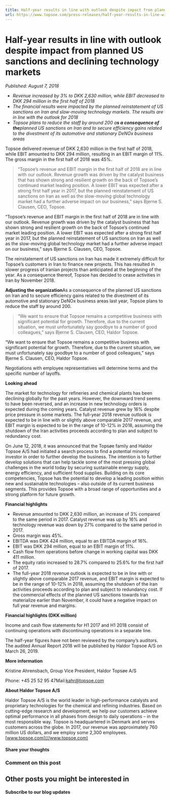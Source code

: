 ```yaml
---
title: Half-year results in line with outlook despite impact from planned US sanctions and declining technology markets
url: https://www.topsoe.com/press-releases/half-year-results-in-line-with-outlook-despite-impact-from-planned-us-sanctions-and-declining-technology-markets#main-content
---
```


# Half-year results in line with outlook despite impact from planned US sanctions and declining technology markets

*Published: August 7, 2018*

- *Revenue increased by 3% to DKK 2,630 million, while EBIT decreased to DKK 294 million in the first half of 2018*
- *The financial results were impacted by the planned reinstatement of US sanctions on Iran and slow-moving technology markets. The results are in line with the outlook for 2018*
- *Topsoe plans to reduce the staff by around 200 a**s a consequence of the**planned US sanctions on Iran and to secure efficiency gains related to the divestment of its automotive and stationary DeNOx business areas*

Topsoe delivered revenue of DKK 2,630 million in the first half of 2018, while EBIT amounted to DKK 294 million, resulting in an EBIT margin of 11%. The gross margin in the first half of 2018 was 45%.

> “Topsoe’s revenue and EBIT margin in the first half of 2018 are in line with our outlook. Revenue growth was driven by the catalyst business that has shown strong and resilient growth on the back of Topsoe’s continued market leading position. A lower EBIT was expected after a strong first half year in 2017, but the planned reinstatement of US sanctions on Iran as well as the slow-moving global technology market had a further adverse impact on our business,” says Bjerne S. Clausen, CEO, Topsoe.

“Topsoe’s revenue and EBIT margin in the first half of 2018 are in line with our outlook. Revenue growth was driven by the catalyst business that has shown strong and resilient growth on the back of Topsoe’s continued market leading position. A lower EBIT was expected after a strong first half year in 2017, but the planned reinstatement of US sanctions on Iran as well as the slow-moving global technology market had a further adverse impact on our business,” says Bjerne S. Clausen, CEO, Topsoe.

The reinstatement of US sanctions on Iran has made it extremely difficult for Topsoe’s customers in Iran to finance new projects. This has resulted in slower progress of Iranian projects than anticipated at the beginning of the year. As a consequence thereof, Topsoe has decided to cease activities in Iran by November 2018.

**Adjusting the organization**As a consequence of the planned US sanctions on Iran and to secure efficiency gains related to the divestment of its automotive and stationary DeNOx business areas last year, Topsoe plans to reduce the staff by around 200.

> “We want to ensure that Topsoe remains a competitive business with significant potential for growth. Therefore, due to the current situation, we must unfortunately say goodbye to a number of good colleagues,” says Bjerne S. Clausen, CEO, Haldor Topsoe.

“We want to ensure that Topsoe remains a competitive business with significant potential for growth. Therefore, due to the current situation, we must unfortunately say goodbye to a number of good colleagues,” says Bjerne S. Clausen, CEO, Haldor Topsoe.

Negotiations with employee representatives will determine terms and the specific number of layoffs.

**Looking ahead**

The market for technology for refineries and chemical plants has been declining globally for the past years. However, the downward trend seems to have been reversed, and an increase in new technology orders is expected during the coming years. Catalyst revenue grew by 16% despite price pressure in some markets. The full-year 2018 revenue outlook is expected to be in line with or slightly above comparable 2017 revenue, and EBIT margin is expected to be in the range of 10-12% in 2018, assuming the shutdown of the Iran activities proceeds according to plan and subject to redundancy cost.

On June 12, 2018, it was announced that the Topsøe family and Haldor Topsoe A/S had initiated a search process to find a potential minority investor in order to further develop the business. The intention is to further develop solutions that can help tackle some of the most pressing global challenges in the world today by securing sustainable energy supply, energy efficiency, and sufficient food supplies. Building on its core competencies, Topsoe has the potential to develop a leading position within new and sustainable technologies – also outside of its current business segments. This provides Topsoe with a broad range of opportunities and a strong platform for future growth.

**Financial highlights**

- Revenue amounted to DKK 2,630 million, an increase of 3% compared to the same period in 2017. Catalyst revenue was up by 16% and technology revenue was down by 27% compared to the same period in 2017.
- Gross margin was 45%.
- EBITDA was DKK 424 million, equal to an EBITDA margin of 16%.
- EBIT was DKK 294 million, equal to an EBIT margin of 11%.
- Cash flow from operations before change in working capital was DKK 411 million.
- The equity ratio increased to 28.7% compared to 25.6% for the first half of 2017.
- The full-year 2018 revenue outlook is expected to be in line with or slightly above comparable 2017 revenue, and EBIT margin is expected to be in the range of 10-12% in 2018, assuming the shutdown of the Iran activities proceeds according to plan and subject to redundancy cost. If the commercial effects of the planned US sanctions towards Iran materialize earlier than November, it could have a negative impact on full year revenue and margins.

**Financial highlights (DKK million)**

Income and cash flow statements for H1 2017 and H1 2018 consist of continuing operations with discontinuing operations in a separate line.

The half-year figures have not been reviewed by the company’s auditors. The audited Annual Report 2018 will be published by Haldor Topsoe A/S on March 26, 2019.

**More information**

Kristine Ahrensbach, Group Vice President, Haldor Topsøe A/S

Phone: +45 25 52 95 47Mail:[kahr@topsoe.com](mailto:kahr@topsoe.com)

**About Haldor Topsoe A/S**

Haldor Topsoe A/S is the world leader in high-performance catalysts and proprietary technologies for the chemical and refining industries. Based on cutting-edge research and development, we help our customers achieve optimal performance in all phases from design to daily operations – in the most responsible way. Topsoe is headquartered in Denmark and serves customers across the globe. In 2017, our revenue was approximately 760 million US dollars, and we employ some 2,300 employees.[www.topsoe.com](//www.topsoe.com)

#### Share your thoughts

### Comment on this post

## Other posts you might be interested in

#### Subscribe to our blog updates